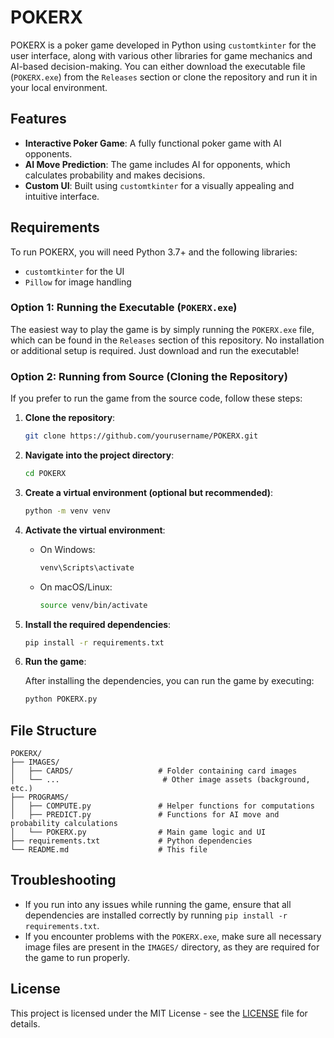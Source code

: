 
# POKERX

POKERX is a poker game developed in Python using `customtkinter` for the user interface, along with various other libraries for game mechanics and AI-based decision-making. You can either download the executable file (`POKERX.exe`) from the `Releases` section or clone the repository and run it in your local environment.

## Features

- **Interactive Poker Game**: A fully functional poker game with AI opponents.
- **AI Move Prediction**: The game includes AI for opponents, which calculates probability and makes decisions.
- **Custom UI**: Built using `customtkinter` for a visually appealing and intuitive interface.

## Requirements

To run POKERX, you will need Python 3.7+ and the following libraries:

- `customtkinter` for the UI
- `Pillow` for image handling

### Option 1: Running the Executable (`POKERX.exe`)

The easiest way to play the game is by simply running the `POKERX.exe` file, which can be found in the `Releases` section of this repository. No installation or additional setup is required. Just download and run the executable!

### Option 2: Running from Source (Cloning the Repository)

If you prefer to run the game from the source code, follow these steps:

1. **Clone the repository**:

   ```bash
   git clone https://github.com/yourusername/POKERX.git
   ```

2. **Navigate into the project directory**:

   ```bash
   cd POKERX
   ```

3. **Create a virtual environment (optional but recommended)**:

   ```bash
   python -m venv venv
   ```

4. **Activate the virtual environment**:

   - On Windows:

     ```bash
     venv\Scripts\activate
     ```

   - On macOS/Linux:

     ```bash
     source venv/bin/activate
     ```

5. **Install the required dependencies**:

   ```bash
   pip install -r requirements.txt
   ```

6. **Run the game**:

   After installing the dependencies, you can run the game by executing:

   ```bash
   python POKERX.py
   ```

## File Structure

```
POKERX/
├── IMAGES/
│   ├── CARDS/                   # Folder containing card images
│   └── ...                       # Other image assets (background, etc.)
├── PROGRAMS/
│   ├── COMPUTE.py               # Helper functions for computations
│   ├── PREDICT.py               # Functions for AI move and probability calculations
│   └── POKERX.py                # Main game logic and UI
├── requirements.txt             # Python dependencies
└── README.md                    # This file
```

## Troubleshooting

- If you run into any issues while running the game, ensure that all dependencies are installed correctly by running `pip install -r requirements.txt`.
- If you encounter problems with the `POKERX.exe`, make sure all necessary image files are present in the `IMAGES/` directory, as they are required for the game to run properly.

## License

This project is licensed under the MIT License - see the [LICENSE](LICENSE) file for details.
